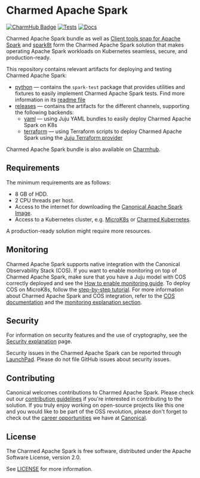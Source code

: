 # Charmed Apache Spark

[![CharmHub Badge](https://charmhub.io/spark-k8s-bundle/badge.svg)](https://charmhub.io/spark-k8s-bundle)
[![Tests](https://github.com/canonical/spark-k8s-bundle/actions/workflows/ci-tests.yaml/badge.svg?branch=main)](https://github.com/canonical/spark-k8s-bundle/actions/workflows/ci-tests.yaml?query=branch%3Amain)
[![Docs](https://github.com/canonical/spark-k8s-bundle/actions/workflows/sync_docs.yaml/badge.svg)](https://github.com/canonical/spark-k8s-bundle/actions/workflows/sync_docs.yaml)
<!-- [![Release](https://github.com/canonical/spark-k8s-bundle/actions/workflows/ci-checks.yaml/badge.svg)](https://github.com/canonical/spark-k8s-bundle/actions/workflows/ci-checks.yaml) -->

Charmed Apache Spark bundle as well as [Client tools snap for Apache Spark](https://snapcraft.io/spark-client) and [spark8t](https://github.com/canonical/spark-k8s-toolkit-py) form the Charmed Apache Spark solution that makes operating Apache Spark workloads on Kubernetes seamless, secure, and production-ready.

This repository contains relevant artifacts for deploying and testing Charmed Apache Spark:

* [python](./python) — contains the `spark-test` package that provides  utilities and fixtures to easily implement Charmed Apache Spark tests. Find more information in its [readme file](./python/README.md)
* [releases](./releases) — contains the artifacts for the different channels, supporting the following backends:
  * [yaml](./releases/3.4/yaml) — using Juju YAML bundles to easily deploy Charmed Apache Spark on K8s
  * [terraform](releases/3.4/terraform) — using Terraform scripts to deploy Charmed Apache Spark using the [Juju Terraform provider](https://github.com/juju/terraform-provider-juju)

Charmed Apache Spark bundle is also available on [Charmhub](https://charmhub.io/spark-k8s-bundle).

## Requirements

The minimum requirements are as follows:

* 8 GB of HDD.
* 2 CPU threads per host.
* Access to the internet for downloading the [Canonical Apache Spark Image](https://github.com/canonical/charmed-spark-rock/pkgs/container/charmed-spark).
* Access to a Kubernetes cluster, e.g. [MicroK8s](https://microk8s.io/) or [Charmed Kubernetes](https://ubuntu.com/kubernetes/charmed-k8s).

A production-ready solution might require more resources.

<!-- ## Relations -->

## Monitoring

Charmed Apache Spark supports native integration with the Canonical Observability Stack (COS). If you want to enable monitoring on top of Charmed Apache Spark, make sure that you have a Juju model with COS correctly deployed and see the [How to enable monitoring guide](https://charmhub.io/spark-k8s-bundle/docs/h-spark-monitoring). To deploy COS on MicroK8s, follow the [step-by-step tutorial](https://charmhub.io/topics/canonical-observability-stack/tutorials/install-microk8s). For more information about Charmed Apache Spark and COS integration, refer to the [COS documentation](https://charmhub.io/topics/canonical-observability-stack) and the [monitoring explanation section](/t/charmed-spark-documentation-explanation-monitoring/14299).

## Security

For information on security features and the use of cryptography, see the [Security explanation](https://charmhub.io/spark-k8s-bundle/docs/e-security) page.

Security issues in the Charmed Apache Spark can be reported through [LaunchPad](https://wiki.ubuntu.com/DebuggingSecurity#How%20to%20File). Please do not file GitHub issues about security issues.

## Contributing

Canonical welcomes contributions to Charmed Apache Spark. Please check out our [contribution guidelines](python/CONTRIBUTING.md) if you're interested in contributing to the solution. If you truly enjoy working on open-source projects like this one and you would like to be part of the OSS revolution, please don't forget to check out the [career opportunities](https://canonical.com/careers/all) we have at [Canonical](https://canonical.com/).  

## License

The Charmed Apache Spark is free software, distributed under the Apache Software License, version 2.0.

See [LICENSE](LICENSE) for more information.
